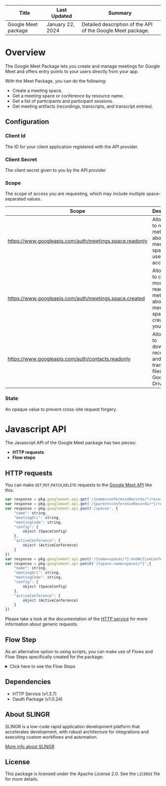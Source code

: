 <table class="table" style="margin-top: 10px">
    <thead>
    <tr>
        <th>Title</th>
        <th>Last Updated</th>
        <th>Summary</th>
    </tr>
    </thead>
    <tbody>
    <tr>
        <td>Google Meet package</td>
        <td>January 22, 2024</td>
        <td>Detailed description of the API of the Google Meet package.</td>
    </tr>
    </tbody>
</table>


# Overview

The Google Meet Package lets you create and manage meetings for Google Meet and offers entry points to your users directly from your app.

With the Meet Package, you can do the following:

* Create a meeting space.
* Get a meeting space or conference by resource name.
* Get a list of participants and participant sessions.
* Get meeting artifacts (recordings, transcripts, and transcript entries).

## Configuration

### Client Id
The ID for your client application registered with the API provider.

### Client Secret
The client secret given to you by the API provider

### Scope
The scope of access you are requesting, which may include multiple space-separated values.

| Scope                                                   | Description                                                                               |
|---------------------------------------------------------|-------------------------------------------------------------------------------------------|
| https://www.googleapis.com/auth/meetings.space.readonly | Allow apps to read metadata about any meeting space the user has access to.               |
| https://www.googleapis.com/auth/meetings.space.created  | Allow apps to create, modify, and read metadata about meeting spaces created by your app. |
| https://www.googleapis.com/auth/contacts.readonly       | Allow apps to download recording and transcript files from Google Drive API.              |

### State
An opaque value to prevent cross-site request forgery.


# Javascript API

The Javascript API of the Google Meet package has two pieces:

- **HTTP requests**
- **Flow steps**

## HTTP requests
You can make `GET`,`PUT`,`PATCH`,`DELETE` requests to the [Google Meet API](https://developers.google.com/meet/api/reference/rest/v2) like this:
```javascript
var response = pkg.googlemeet.api.get('/{name=conferenceRecords/*/recordings/*}')
var response = pkg.googlemeet.api.get('/{parent=conferenceRecords/*}/recordings')
var response = pkg.googlemeet.api.post('/spaces', {
    "name": string,
    "meetingUri": string,
    "meetingCode": string,
    "config": {
        object (SpaceConfig)
    },
    "activeConference": {
        object (ActiveConference)
    }
})
var response = pkg.googlemeet.api.post('/{name=spaces/*}:endActiveConference')
var response = pkg.googlemeet.api.patch('/{space.name=spaces/*}',{
    "name": string,
    "meetingUri": string,
    "meetingCode": string,
    "config": {
        object (SpaceConfig)
    },
    "activeConference": {
        object (ActiveConference)
    }
})
```

Please take a look at the documentation of the [HTTP service](https://github.com/slingr-stack/http-service?tab=readme-ov-file#overview)
for more information about generic requests.

## Flow Step

As an alternative option to using scripts, you can make use of Flows and Flow Steps specifically created for the package:
<details>
    <summary>Click here to see the Flow Steps</summary>

<br>

### Generic Flow Step

Generic flow step for full use of the entire package and its services.

<h3>Inputs</h3>

<table>
    <thead>
    <tr>
        <th>Label</th>
        <th>Type</th>
        <th>Required</th>
        <th>Default</th>
        <th>Visibility</th>
        <th>Description</th>
    </tr>
    </thead>
    <tbody>
    <tr>
        <td>URL (Method)</td>
        <td>choice</td>
        <td>yes</td>
        <td> - </td>
        <td>Always</td>
        <td>
            This is the http method to be used against the package. <br>
            Possible values are: <br>
            <i><strong>GET,PUT,PATCH,DELETE</strong></i>
        </td>
    </tr>
    <tr>
        <td>URL (Path)</td>
        <td>choice</td>
        <td>yes</td>
        <td> - </td>
        <td>Always</td>
        <td>
            The url to which this package will send the request. This is the exact service to which the http request will be made. <br>
            Possible values are: <br>
            <i><strong>/testPath<br>/path3<br>/path1/{testPath}<br>/path2?param2=' + httpOptions.query.param2 + '&param3=' + httpOptions.query.param3 + '<br>/path4<br></strong></i>
        </td>
    </tr>
    <tr>
        <td>Headers</td>
        <td>keyValue</td>
        <td>no</td>
        <td> - </td>
        <td>Always</td>
        <td>
            Used when you want to have a custom http header for the request.
        </td>
    </tr>
    <tr>
        <td>Query Params</td>
        <td>keyValue</td>
        <td>no</td>
        <td> - </td>
        <td>Always</td>
        <td>
            Used when you want to have a custom query params for the http call.
        </td>
    </tr>
    <tr>
        <td>Body</td>
        <td>json</td>
        <td>no</td>
        <td> - </td>
        <td>Always</td>
        <td>
            A payload of data can be sent to the server in the body of the request.
        </td>
    </tr>
    <tr>
        <td>Override Settings</td>
        <td>boolean</td>
        <td>no</td>
        <td> false </td>
        <td>Always</td>
        <td></td>
    </tr>
    <tr>
        <td>Follow Redirect</td>
        <td>boolean</td>
        <td>no</td>
        <td> false </td>
        <td> overrideSettings </td>
        <td>It Indicates that the resource has to be downloaded into a file instead of returning it in the response.</td>
    </tr>
    <tr>
        <td>Download</td>
        <td>boolean</td>
        <td>no</td>
        <td> false </td>
        <td> overrideSettings </td>
        <td>If true, the method won't return until the file has been downloaded, and it will return all the information of the file.</td>
    </tr>
    <tr>
        <td>File name</td>
        <td>text</td>
        <td>no</td>
        <td></td>
        <td> overrideSettings </td>
        <td>If provided, the file will be stored with this name. If empty, the file name will be calculated from the URL.</td>
    </tr>
    <tr>
        <td>Full response</td>
        <td> boolean </td>
        <td>no</td>
        <td> false </td>
        <td> overrideSettings </td>
        <td>Includes extended information about response</td>
    </tr>
    <tr>
        <td>Connection Timeout</td>
        <td> number </td>
        <td>no</td>
        <td> 5000 </td>
        <td> overrideSettings </td>
        <td>Connect a timeout interval in milliseconds (0 = infinity).</td>
    </tr>
    <tr>
        <td>Read Timeout</td>
        <td> number </td>
        <td>no</td>
        <td> 60000 </td>
        <td> overrideSettings </td>
        <td>Read a timeout interval in milliseconds (0 = infinity).</td>
    </tr>
    </tbody>
</table>

<h3>Outputs</h3>

<table>
    <thead>
    <tr>
        <th>Name</th>
        <th>Type</th>
        <th>Description</th>
    </tr>
    </thead>
    <tbody>
    <tr>
        <td>response</td>
        <td>object</td>
        <td>
            Object resulting from the response to the package call.
        </td>
    </tr>
    </tbody>
</table>


</details>

## Dependencies
* HTTP Service (v1.3.7)
* Oauth Package (v1.0.24)

## About SLINGR

SLINGR is a low-code rapid application development platform that accelerates development, with robust architecture for integrations and executing custom workflows and automation.

[More info about SLINGR](https://slingr.io)

## License

This package is licensed under the Apache License 2.0. See the `LICENSE` file for more details.
